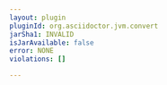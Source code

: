 ```yaml
---
layout: plugin
pluginId: org.asciidoctor.jvm.convert
jarSha1: INVALID
isJarAvailable: false
error: NONE
violations: []

---
```

